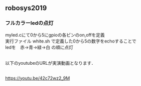## robosys2019
### フルカラーledの点灯
myled.cにて0から5にgpioの各ピンのon,offを定義<br>
実行ファイル white.sh で定義した0から5の数字をechoすることで<br>
ledを　赤→青→緑→白 の順に点灯 <br> <br>

以下のyoutubeのURLが実演動画となります．<br> <br>

https://youtu.be/42c72wz2_9M
